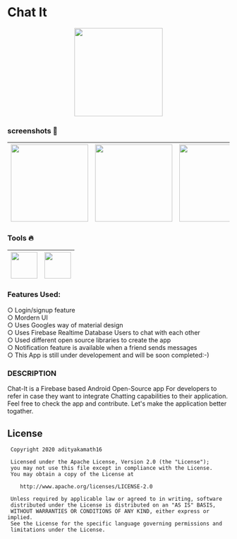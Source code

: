 # Chat It
<p align="center">
<img  height="200" src="https://firebasestorage.googleapis.com/v0/b/github--images.appspot.com/o/ChatIt%2Fchatitlogo.png?alt=media&token=29d30346-147b-4172-808a-dee9fac69276"></img>
</p>

### screenshots :rocket:
|<img src="https://firebasestorage.googleapis.com/v0/b/github--images.appspot.com/o/ChatIt%2Fmaterial%20design.jpg?alt=media&token=4e5583fb-5720-466f-8897-7efa8900f48b" width=175> | <img src="https://firebasestorage.googleapis.com/v0/b/github--images.appspot.com/o/ChatIt%2Fgoogle%20material%20design.jpg?alt=media&token=a64e3f5c-81a5-40c2-adaa-ee68f09d04b7" width=175>|  <img src="https://firebasestorage.googleapis.com/v0/b/github--images.appspot.com/o/ChatIt%2FBOTTOM%20NAVIGATION.jpg?alt=media&token=66822a1a-f569-4e8a-89eb-f2b894a2dc20" width=175> | 
|:---:|:---:|:---:|


### Tools :fire:
|<img src="https://firebasestorage.googleapis.com/v0/b/github--images.appspot.com/o/Github%20images%2F1200px-Android_Studio_icon.svg.png?alt=media&token=c696a2c6-181d-4ef2-b235-a200306833ca" width=60> | <img src="https://firebasestorage.googleapis.com/v0/b/github--images.appspot.com/o/Github%20images%2Ffirebase.png?alt=media&token=b31bf89b-27a9-4192-9c7f-ae8eedb56554 " width=60> | 
|:---:|:---:|



<p><h3>Features Used: </h3></p>
○ Login/signup feature<br>
○ Mordern UI<br>
○ Uses Googles way of material design<br>
○ Uses Firebase Realtime Database Users to chat with each other<br>
○ Used different open source libraries to create the app<br>
○ Notification feature is available when a friend sends messages<br>
○ This App is still under developement and will be soon completed:-)<br>


### DESCRIPTION
<p>Chat-It is a Firebase based Android Open-Source app For developers to refer in case they want to integrate Chatting capabilities to their application. Feel free to check the app and contribute. Let's make the application better togather.</p>

License
 -------
 
     Copyright 2020 adityakamath16
 
     Licensed under the Apache License, Version 2.0 (the "License");
     you may not use this file except in compliance with the License.
     You may obtain a copy of the License at
 
        http://www.apache.org/licenses/LICENSE-2.0
 
     Unless required by applicable law or agreed to in writing, software
     distributed under the License is distributed on an "AS IS" BASIS,
     WITHOUT WARRANTIES OR CONDITIONS OF ANY KIND, either express or implied.
     See the License for the specific language governing permissions and
     limitations under the License.
